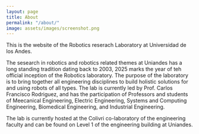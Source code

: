```yaml
---
layout: page
title: About
permalink: "/about/"
image: assets/images/screenshot.png
---
```


This is the website of the Robotics reserach Laboratory at Universidad de los Andes.

The sesearch in robotics and robotics related themes at Uniandes has a long standing tradition dating back to 2003, 2025 marks the year of teh official inception of the Robotics laboratory. The purpose of the laboratory is to bring together all engineering disciplines to build holistic solutions for and using robots of all types. The lab is currently led by Prof. Carlos Francisco Rodriguez, and has the participation of Professors and students of Meecanical Engineering, Electric Engineering, Systems and Computing Engineering, Biomedical Engineering, and Industrial Engineering.

The lab is currently hosted at the Colivri co-laboratory of the engineering faculty and can be found on Level 1 of the engineering building at Uniandes.
